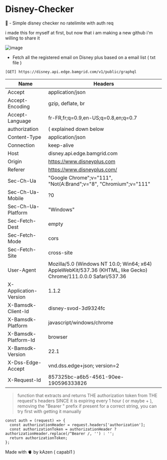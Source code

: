 # Disney-Checker

🎌 - Simple disney checker no ratelimite with auth req

i made this for myself at first, but now that i am making a new github i'm willing to share it

![image](https://github.com/capabl1/Geoguessr-request-hack/assets/137743238/7ce323af-82b8-45bc-baf5-8ed26a368d6f)
- Fetch all the registered email on Disney plus based on a email list ( txt file )
  
``` 
[GET] https://disney.api.edge.bamgrid.com/v1/public/graphql
```




| Name     | Headers |
| ---      | ---       |
| Accept                  | application/json                                |
| Accept-Encoding         | gzip, deflate, br                               |
| Accept-Language         | fr-FR,fr;q=0.9,en-US;q=0.8,en;q=0.7             |
| authorization           | ( explained down below                          |
| Content-Type            | application/json                                |
| Connection              | keep-alive                                      |
| Host                    | disney.api.edge.bamgrid.com                     |
| Origin                  | https://www.disneyplus.com                      |
| Referer                 | https://www.disneyplus.com/                     |
| Sec-Ch-Ua               | "Google Chrome";v="111", "Not(A:Brand";v="8", "Chromium";v="111" |
| Sec-Ch-Ua-Mobile        | ?0                                              |
| Sec-Ch-Ua-Platform      | "Windows"                                       |
| Sec-Fetch-Dest          | empty                                           |
| Sec-Fetch-Mode          | cors                                            |
| Sec-Fetch-Site          | cross-site                                      |
| User-Agent              | Mozilla/5.0 (Windows NT 10.0; Win64; x64) AppleWebKit/537.36 (KHTML, like Gecko) Chrome/111.0.0.0 Safari/537.36 |
| X-Application-Version   | 1.1.2                                           |
| X-Bamsdk-Client-Id      | disney-svod-3d9324fc                            |
| X-Bamsdk-Platform       | javascript/windows/chrome                       |
| X-Bamsdk-Platform-Id    | browser                                         |
| X-Bamsdk-Version        | 22.1                                            |
| X-Dss-Edge-Accept       | vnd.dss.edge+json; version=2                    |
| X-Request-Id            | 857325bc-a6b5-4561-90ee-190596333826            |


> function that extracts and returns THE authorization token from THE request's headers SINCE it is expiring every 1 hour ( or maybe + ), removing the "Bearer " prefix if present for a correct string, you can try first with getting it manually

```JS
const auth = (request) => {
  const authorizationHeader = request.headers['authorization'];
  const authorizationToken = authorizationHeader ? authorizationHeader.replace(/^Bearer /, '') : '';
  return authorizationToken;
};
```

Made with 🫀 by kAzen ( capabl1 )
